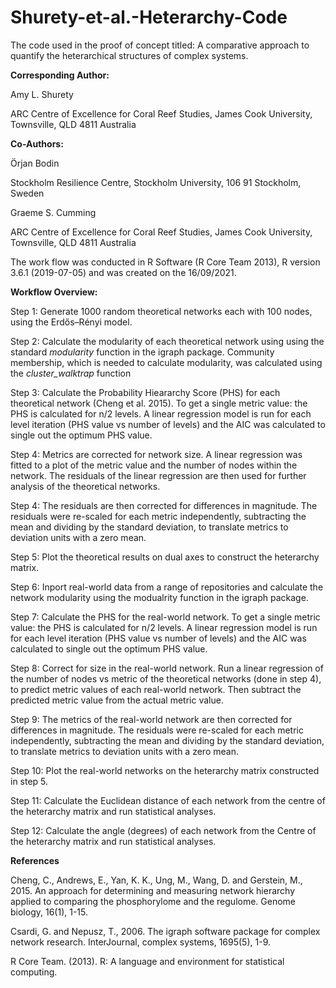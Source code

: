 # Shurety-et-al.-Heterarchy-Code
The code used in the proof of concept titled: A comparative approach to quantify the heterarchical structures of complex systems.

**Corresponding Author:**

Amy L. Shurety 

ARC Centre of Excellence for Coral Reef Studies, James Cook University, Townsville, QLD 4811 Australia

**Co-Authors:**

Örjan Bodin

Stockholm Resilience Centre, Stockholm University, 106 91 Stockholm, Sweden

Graeme S. Cumming 

ARC Centre of Excellence for Coral Reef Studies, James Cook University, Townsville, QLD 4811 Australia

The work flow was conducted in R Software (R Core Team 2013), R version 3.6.1 (2019-07-05) and was created on the 16/09/2021.

**Workflow Overview:** 

Step 1: Generate 1000 random theoretical networks each with 100 nodes, using the Erdős–Rényi model. 

Step 2: Calculate the modularity of each theoretical network using using the standard _modularity_ function in the igraph package. Community membership, which is needed to calculate modularity, was calculated using the _cluster_walktrap_ function

Step 3: Calculate the Probability Hieararchy Score (PHS) for each theoretical network (Cheng et al. 2015). To get a single metric value: the PHS is calculated for n/2 levels. A linear regression model is run for each level iteration (PHS value vs number of levels) and the AIC was calculated to single out the optimum PHS value. 

Step 4: Metrics are corrected for network size. A linear regression was fitted to a plot of the metric value and the number of nodes within the network. The residuals of the linear regression are then used for further analysis of the theoretical networks.

Step 4: The residuals are then corrected for differences in magnitude. The residuals were re-scaled for each metric independently, subtracting the mean and dividing by the standard deviation, to translate metrics to deviation units with a zero mean.

Step 5: Plot the theoretical results on dual axes to construct the heterarchy matrix. 

Step 6: Inport real-world data from a range of repositories and calculate the network modularity using the modualrity function in the igraph package. 

Step 7: Calculate the PHS for the real-world network. To get a single metric value: the PHS is calculated for n/2 levels. A linear regression model is run for each level iteration (PHS value vs number of levels) and the AIC was calculated to single out the optimum PHS value. 

Step 8: Correct for size in the real-world network. Run a linear regression of the number of nodes vs metric of the theoretical networks (done in step 4), to predict metric values of each real-world network. Then subtract the predicted metric value from the actual metric value.

Step 9: The metrics of the real-world network are then corrected for differences in magnitude. The residuals were re-scaled for each metric independently, subtracting the mean and dividing by the standard deviation, to translate metrics to deviation units with a zero mean.

Step 10: Plot the real-world networks on the heterarchy matrix constructed in step 5. 

Step 11: Calculate the Euclidean distance of each network from the centre of the heterarchy matrix and run statistical analyses.

Step 12: Calculate the angle (degrees) of each network from the Centre of the heterarchy matrix and run statistical analyses.

**References**

Cheng, C., Andrews, E., Yan, K. K., Ung, M., Wang, D. and Gerstein, M., 2015. An approach for determining and measuring network hierarchy applied to comparing the phosphorylome and the regulome. Genome biology, 16(1), 1-15.

Csardi, G. and Nepusz, T., 2006. The igraph software package for complex network research. InterJournal, complex systems, 1695(5), 1-9.

R Core Team. (2013). R: A language and environment for statistical computing. 
